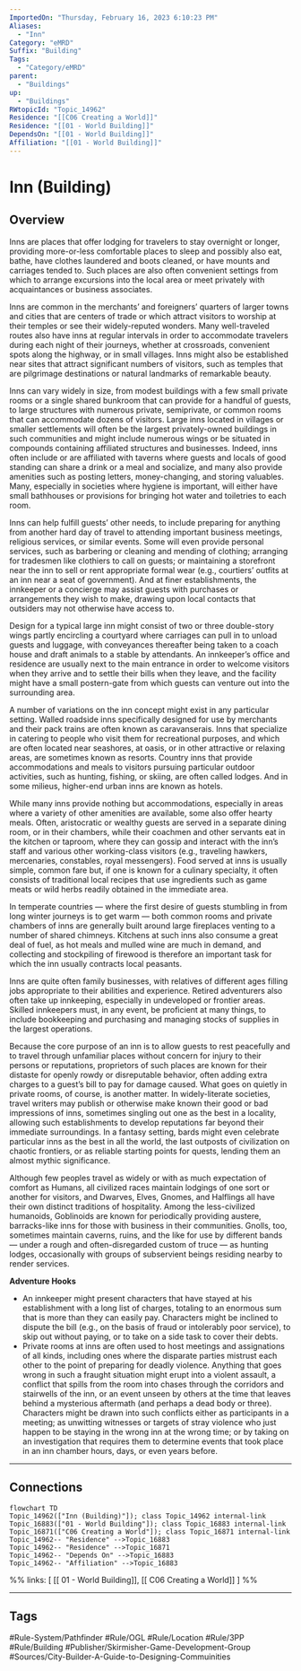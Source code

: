```yaml
---
ImportedOn: "Thursday, February 16, 2023 6:10:23 PM"
Aliases:
  - "Inn"
Category: "eMRD"
Suffix: "Building"
Tags:
  - "Category/eMRD"
parent:
  - "Buildings"
up:
  - "Buildings"
RWtopicId: "Topic_14962"
Residence: "[[C06 Creating a World]]"
Residence: "[[01 - World Building]]"
DependsOn: "[[01 - World Building]]"
Affiliation: "[[01 - World Building]]"
---
```

# Inn (Building)
## Overview
Inns are places that offer lodging for travelers to stay overnight or longer, providing more-or-less comfortable places to sleep and possibly also eat, bathe, have clothes laundered and boots cleaned, or have mounts and carriages tended to. Such places are also often convenient settings from which to arrange excursions into the local area or meet privately with acquaintances or business associates.

Inns are common in the merchants’ and foreigners’ quarters of larger towns and cities that are centers of trade or which attract visitors to worship at their temples or see their widely-reputed wonders. Many well-traveled routes also have inns at regular intervals in order to accommodate travelers during each night of their journeys, whether at crossroads, convenient spots along the highway, or in small villages. Inns might also be established near sites that attract significant numbers of visitors, such as temples that are pilgrimage destinations or natural landmarks of remarkable beauty.

Inns can vary widely in size, from modest buildings with a few small private rooms or a single shared bunkroom that can provide for a handful of guests, to large structures with numerous private, semiprivate, or common rooms that can accommodate dozens of visitors. Large inns located in villages or smaller settlements will often be the largest privately-owned buildings in such communities and might include numerous wings or be situated in compounds containing affiliated structures and businesses. Indeed, inns often include or are affiliated with taverns where guests and locals of good standing can share a drink or a meal and socialize, and many also provide amenities such as posting letters, money-changing, and storing valuables. Many, especially in societies where hygiene is important, will either have small bathhouses or provisions for bringing hot water and toiletries to each room.

Inns can help fulfill guests’ other needs, to include preparing for anything from another hard day of travel to attending important business meetings, religious services, or similar events. Some will even provide personal services, such as barbering or cleaning and mending of clothing; arranging for tradesmen like clothiers to call on guests; or maintaining a storefront near the inn to sell or rent appropriate formal wear (e.g., courtiers’ outfits at an inn near a seat of government). And at finer establishments, the innkeeper or a concierge may assist guests with purchases or arrangements they wish to make, drawing upon local contacts that outsiders may not otherwise have access to.

Design for a typical large inn might consist of two or three double-story wings partly encircling a courtyard where carriages can pull in to unload guests and luggage, with conveyances thereafter being taken to a coach house and draft animals to a stable by attendants. An innkeeper’s office and residence are usually next to the main entrance in order to welcome visitors when they arrive and to settle their bills when they leave, and the facility might have a small postern-gate from which guests can venture out into the surrounding area.

A number of variations on the inn concept might exist in any particular setting. Walled roadside inns specifically designed for use by merchants and their pack trains are often known as caravanserais. Inns that specialize in catering to people who visit them for recreational purposes, and which are often located near seashores, at oasis, or in other attractive or relaxing areas, are sometimes known as resorts. Country inns that provide accommodations and meals to visitors pursuing particular outdoor activities, such as hunting, fishing, or skiing, are often called lodges. And in some milieus, higher-end urban inns are known as hotels.

While many inns provide nothing but accommodations, especially in areas where a variety of other amenities are available, some also offer hearty meals. Often, aristocratic or wealthy guests are served in a separate dining room, or in their chambers, while their coachmen and other servants eat in the kitchen or taproom, where they can gossip and interact with the inn’s staff and various other working-class visitors (e.g., traveling hawkers, mercenaries, constables, royal messengers). Food served at inns is usually simple, common fare but, if one is known for a culinary specialty, it often consists of traditional local recipes that use ingredients such as game meats or wild herbs readily obtained in the immediate area.

In temperate countries — where the first desire of guests stumbling in from long winter journeys is to get warm — both common rooms and private chambers of inns are generally built around large fireplaces venting to a number of shared chimneys. Kitchens at such inns also consume a great deal of fuel, as hot meals and mulled wine are much in demand, and collecting and stockpiling of firewood is therefore an important task for which the inn usually contracts local peasants.

Inns are quite often family businesses, with relatives of different ages filling jobs appropriate to their abilities and experience. Retired adventurers also often take up innkeeping, especially in undeveloped or frontier areas. Skilled innkeepers must, in any event, be proficient at many things, to include bookkeeping and purchasing and managing stocks of supplies in the largest operations.

Because the core purpose of an inn is to allow guests to rest peacefully and to travel through unfamiliar places without concern for injury to their persons or reputations, proprietors of such places are known for their distaste for openly rowdy or disreputable behavior, often adding extra charges to a guest’s bill to pay for damage caused. What goes on quietly in private rooms, of course, is another matter. In widely-literate societies, travel writers may publish or otherwise make known their good or bad impressions of inns, sometimes singling out one as the best in a locality, allowing such establishments to develop reputations far beyond their immediate surroundings. In a fantasy setting, bards might even celebrate particular inns as the best in all the world, the last outposts of civilization on chaotic frontiers, or as reliable starting points for quests, lending them an almost mythic significance.

Although few peoples travel as widely or with as much expectation of comfort as Humans, all civilized races maintain lodgings of one sort or another for visitors, and Dwarves, Elves, Gnomes, and Halflings all have their own distinct traditions of hospitality. Among the less-civilized humanoids, Goblinoids are known for periodically providing austere, barracks-like inns for those with business in their communities. Gnolls, too, sometimes maintain caverns, ruins, and the like for use by different bands — under a rough and often-disregarded custom of truce — as hunting lodges, occasionally with groups of subservient beings residing nearby to render services.

**Adventure Hooks**

- An innkeeper might present characters that have stayed at his establishment with a long list of charges, totaling to an enormous sum that is more than they can easily pay. Characters might be inclined to dispute the bill (e.g., on the basis of fraud or intolerably poor service), to skip out without paying, or to take on a side task to cover their debts.
- Private rooms at inns are often used to host meetings and assignations of all kinds, including ones where the disparate parties mistrust each other to the point of preparing for deadly violence. Anything that goes wrong in such a fraught situation might erupt into a violent assault, a conflict that spills from the room into chases through the corridors and stairwells of the inn, or an event unseen by others at the time that leaves behind a mysterious aftermath (and perhaps a dead body or three). Characters might be drawn into such conflicts either as participants in a meeting; as unwitting witnesses or targets of stray violence who just happen to be staying in the wrong inn at the wrong time; or by taking on an investigation that requires them to determine events that took place in an inn chamber hours, days, or even years before.

---
## Connections
```mermaid
flowchart TD
Topic_14962(["Inn (Building)"]); class Topic_14962 internal-link
Topic_16883(["01 - World Building"]); class Topic_16883 internal-link
Topic_16871(["C06 Creating a World"]); class Topic_16871 internal-link
Topic_14962-- "Residence" -->Topic_16883
Topic_14962-- "Residence" -->Topic_16871
Topic_14962-- "Depends On" -->Topic_16883
Topic_14962-- "Affiliation" -->Topic_16883
```
%%
links: [ [[ 01 - World Building]], [[ C06 Creating a World]] ]
%%


---
## Tags
#Rule-System/Pathfinder #Rule/OGL #Rule/Location #Rule/3PP #Rule/Building #Publisher/Skirmisher-Game-Development-Group #Sources/City-Builder-A-Guide-to-Designing-Commuinities

